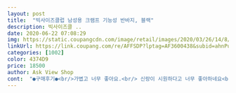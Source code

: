 ```yaml
---
layout: post 
title:  "빅사이즈클럽 남성용 크램프 기능성 반바지, 블랙" 
description: 빅사이즈클 ..
date: 2020-06-22 07:08:29 
img: https://static.coupangcdn.com/image/retail/images/2020/03/26/14/8/1473f8bf-9c3d-4789-9d98-22c73417a9fe.jpg 
linkUrl: https://link.coupang.com/re/AFFSDP?lptag=AF3600438&subid=ahnPublicAsk&pageKey=1396071577&itemId=2431490725&vendorItemId=70425437078&traceid=V0-113-78122b4d3d4a6489 
categories: [1002] 
color: 4374D9 
price: 18500 
author: Ask View Shop 
cont:  "●구매후기●<br/>가볍고 너무 좋아요.<br/> 신랑이 시원하다고 너무 좋아하네요<br/>나무랄데없음 싼티 안나요.<br/><br/>내것만 불량인가요 아니믄 원래 없나요<br/>아쉬운게 허리 끈이 없네요?<br/>옷 정말 좋네요 시원하고 짱짱하고 편해.<br/><br/>키 181 몸무게 95 기준 아주잘맞네요<br/>형 키 181 105 키론데도 잘맞구여 참고요<br/>" 
---
```

